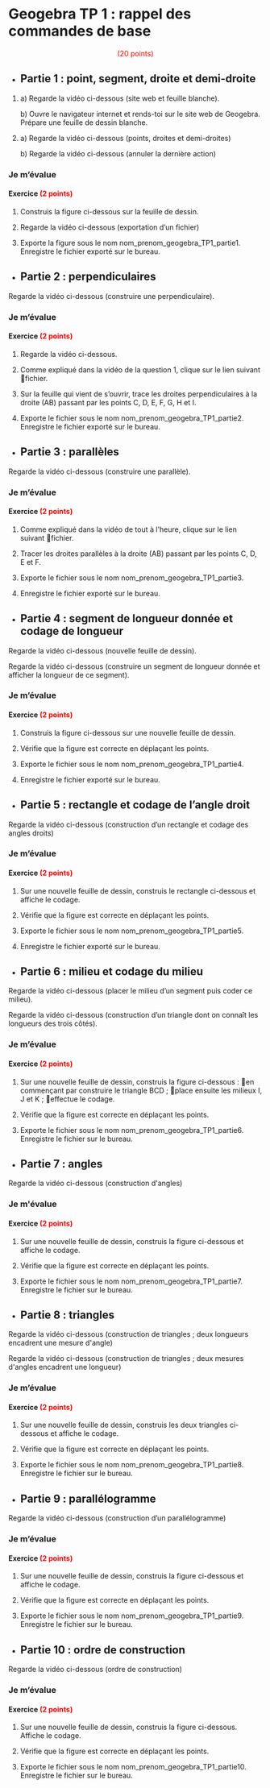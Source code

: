# Geogebra TP 1 : rappel des commandes de base

<div align="center" style="color:red;">(20 points)</div>

* ## Partie 1 : point, segment, droite et demi-droite

1. a) Regarde la vidéo ci-dessous (site web et feuille blanche).

   b) Ouvre le navigateur internet et rends-toi sur le site web de Geogebra.  
      Prépare une feuille de dessin blanche.
      
2. a) Regarde la vidéo ci-dessous (points, droites et demi-droites)

   b) Regarde la vidéo ci-dessous (annuler la dernière action)

### Je m’évalue
#### Exercice <span style="color:red;">(2 points)</span>
1. Construis la figure ci-dessous sur la feuille de dessin.

2. Regarde la vidéo ci-dessous (exportation d’un fichier)

3. Exporte la figure sous le nom nom_prenom_geogebra_TP1_partie1. Enregistre le fichier exporté sur le bureau.

* ## Partie 2 : perpendiculaires
Regarde la vidéo ci-dessous (construire une perpendiculaire).

### Je m’évalue
#### Exercice <span style="color:red;">(2 points)</span>
1. Regarde la vidéo ci-dessous.

3. Comme expliqué dans la vidéo de la question 1, clique sur le lien suivant fichier.

5. Sur la feuille qui vient de s’ouvrir, trace les droites perpendiculaires à la droite (AB) passant par les points C, D, E, F, G, H et I.

7. Exporte le fichier sous le nom nom_prenom_geogebra_TP1_partie2. Enregistre le fichier exporté sur le bureau.

* ## Partie 3 : parallèles
Regarde la vidéo ci-dessous (construire une parallèle).

### Je m’évalue
#### Exercice <span style="color:red;">(2 points)</span>
1. Comme expliqué dans la vidéo de tout à l'heure, clique sur le lien suivant fichier.

2. Tracer les droites parallèles à la droite (AB) passant par les points C, D, E et F.

3. Exporte le fichier sous le nom nom_prenom_geogebra_TP1_partie3.

4. Enregistre le fichier exporté sur le bureau.

* ## Partie 4 : segment de longueur donnée et codage de longueur
Regarde la vidéo ci-dessous (nouvelle feuille de dessin).

Regarde la vidéo ci-dessous (construire un segment de longueur donnée et afficher la longueur de ce segment).

### Je m’évalue
#### Exercice <span style="color:red;">(2 points)</span>
1. Construis la figure ci-dessous sur une nouvelle feuille de dessin.

2. Vérifie que la figure est correcte en déplaçant les points.

3. Exporte le fichier sous le nom nom_prenom_geogebra_TP1_partie4.

4. Enregistre le fichier exporté sur le bureau.

* ## Partie 5 : rectangle et codage de l’angle droit
Regarde la vidéo ci-dessous (construction d’un rectangle et codage des angles droits)

### Je m’évalue
#### Exercice <span style="color:red;">(2 points)</span>
1. Sur une nouvelle feuille de dessin, construis le rectangle ci-dessous et affiche le codage.

2. Vérifie que la figure est correcte en déplaçant les points.

3. Exporte le fichier sous le nom nom_prenom_geogebra_TP1_partie5.

4. Enregistre le fichier exporté sur le bureau.

* ## Partie 6 : milieu et codage du milieu
Regarde la vidéo ci-dessous (placer le milieu d’un segment puis coder ce milieu).

Regarde la vidéo ci-dessous (construction d’un triangle dont on connaît les longueurs des trois côtés).

### Je m’évalue
#### Exercice <span style="color:red;">(2 points)</span>
1. Sur une nouvelle feuille de dessin, construis la figure ci-dessous :
  en commençant par construire le triangle BCD ;
  place ensuite les milieux I, J et K ;
  effectue le codage.

2. Vérifie que la figure est correcte en déplaçant les points.

3. Exporte le fichier sous le nom nom_prenom_geogebra_TP1_partie6.  
   Enregistre le fichier sur le bureau.

* ## Partie 7 : angles
Regarde la vidéo ci-dessous (construction d'angles)

### Je m'évalue
#### Exercice <span style="color:red;">(2 points)</span>
1. Sur une nouvelle feuille de dessin, construis la figure ci-dessous et affiche le codage.

2. Vérifie que la figure est correcte en déplaçant les points.

3. Exporte le fichier sous le nom nom_prenom_geogebra_TP1_partie7.  
   Enregistre le fichier sur le bureau.

* ## Partie 8 : triangles
Regarde la vidéo ci-dessous (construction de triangles ; deux longueurs encadrent une mesure d'angle)

Regarde la vidéo ci-dessous (construction de triangles ; deux mesures d'angles encadrent une longueur)

### Je m’évalue
#### Exercice <span style="color:red;">(2 points)</span>
1. Sur une nouvelle feuille de dessin, construis les deux triangles ci-dessous et affiche le codage.

2. Vérifie que la figure est correcte en déplaçant les points.

3. Exporte le fichier sous le nom nom_prenom_geogebra_TP1_partie8.  
   Enregistre le fichier sur le bureau.

* ## Partie 9 : parallélogramme
Regarde la vidéo ci-dessous (construction d’un parallélogramme)

### Je m’évalue
#### Exercice <span style="color:red;">(2 points)</span>
1. Sur une nouvelle feuille de dessin, construis la figure ci-dessous et affiche le codage.

2. Vérifie que la figure est correcte en déplaçant les points.

3. Exporte le fichier sous le nom nom_prenom_geogebra_TP1_partie9.  
   Enregistre le fichier sur le bureau.

* ## Partie 10 : ordre de construction
Regarde la vidéo ci-dessous (ordre de construction)
### Je m’évalue
#### Exercice <span style="color:red;">(2 points)</span>
1. Sur une nouvelle feuille de dessin, construis la figure ci-dessous. Affiche le codage.

2. Vérifie que la figure est correcte en déplaçant les points.

3. Exporte le fichier sous le nom nom_prenom_geogebra_TP1_partie10.  
   Enregistre le fichier sur le bureau.
